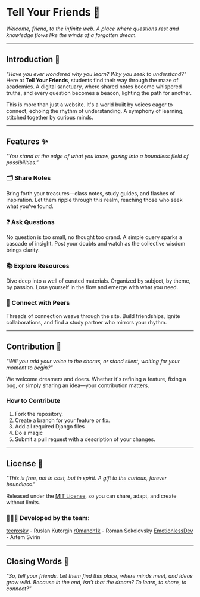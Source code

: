 # Tell Your Friends 🌟  
*Welcome, friend, to the infinite web. A place where questions rest and knowledge flows like the winds of a forgotten dream.*  

---

## Introduction 🌌  
*"Have you ever wondered why you learn? Why you seek to understand?"*  
Here at **Tell Your Friends**, students find their way through the maze of academics. A digital sanctuary, where shared notes become whispered truths, and every question becomes a beacon, lighting the path for another.  

This is more than just a website. It's a world built by voices eager to connect, echoing the rhythm of understanding. A symphony of learning, stitched together by curious minds.  

---

## Features ✨  
*"You stand at the edge of what you know, gazing into a boundless field of possibilities."*  
### 🗂️ Share Notes  
Bring forth your treasures—class notes, study guides, and flashes of inspiration. Let them ripple through this realm, reaching those who seek what you've found.  

### ❓ Ask Questions  
No question is too small, no thought too grand. A simple query sparks a cascade of insight. Post your doubts and watch as the collective wisdom brings clarity.  

### 📚 Explore Resources  
Dive deep into a well of curated materials. Organized by subject, by theme, by passion. Lose yourself in the flow and emerge with what you need.  

### 🤝 Connect with Peers  
Threads of connection weave through the site. Build friendships, ignite collaborations, and find a study partner who mirrors your rhythm.  

---

## Contribution 🌠  
*"Will you add your voice to the chorus, or stand silent, waiting for your moment to begin?"*  

We welcome dreamers and doers. Whether it's refining a feature, fixing a bug, or simply sharing an idea—your contribution matters.  

### How to Contribute  
1. Fork the repository.  
2. Create a branch for your feature or fix.  
3. Add all required Django files
4. Do a magic
5. Submit a pull request with a description of your changes.  

---

## License 📜  
*"This is free, not in cost, but in spirit. A gift to the curious, forever boundless."*  

Released under the [MIT License](LICENSE), so you can share, adapt, and create without limits.  

### 👨🏻‍💻 Developed by the team:

[teenxsky](https://github.com/teenxsky) - Ruslan Kutorgin
[r0manch1k](https://github.com/r0manch1k) - Roman Sokolovsky 
[EmotionlessDev](https://github.com/EmotionlessDev) - Artem Svirin

---

## Closing Words 🌠  
*"So, tell your friends. Let them find this place, where minds meet, and ideas grow wild. Because in the end, isn’t that the dream? To learn, to share, to connect?"*  

